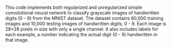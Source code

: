 This code implements both regularized and unregularized simple convolutional neural network to classify grayscale images of handwritten digits (0 - 9) from the MNIST dataset. The dataset contains 60,000 training images and 10,000 testing images of handwritten digits, 0 - 9. Each image is 28×28 pixels in size with only a single channel. It also includes labels for each example, a number indicating the actual digit (0 - 9) handwritten in that image. 
